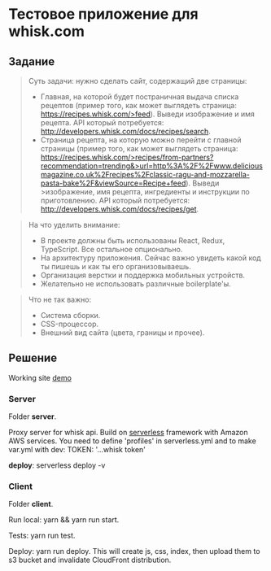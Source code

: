 # Тестовое приложение для whisk.com

## Задание
> Суть задачи: нужно сделать сайт, содержащий две страницы:
> - Главная, на которой будет постраничная выдача списка рецептов (пример того, как может выглядеть страница: https://recipes.whisk.com/>feed). Выведи изображение и имя рецепта. API который потребуется: http://developers.whisk.com/docs/recipes/search.
>- Страница рецепта, на которую можно перейти с главной страницы (пример того, как может выглядеть страница: https://recipes.whisk.com/>recipes/from-partners?recommendation=trending&>url=http%3A%2F%2Fwww.deliciousmagazine.co.uk%2Frecipes%2Fclassic-ragu-and-mozzarella-pasta-bake%2F&viewSource=Recipe+feed). Выведи >изображение, имя рецепта, ингредиенты и инструкции по приготовлению. API который потребуется: http://developers.whisk.com/docs/recipes/get.

> На что уделить внимание:
> - В проекте должны быть использованы React, Redux, TypeScript. Все остальное опционально.
> - На архитектуру приложения. Сейчас важно увидеть какой код ты пишешь и как ты его организовываешь.
> - Организация верстки и поддержка мобильных устройств.
> - Желательно не использовать различные boilerplate'ы.

> Что не так важно:
> - Система сборки.
> - CSS-процессор.
> - Внешний вид сайта (цвета, границы и прочее).

## Решение

Working site [demo](https://d2pij3t8t5d93.cloudfront.net)

### Server 
Folder **server**.

Proxy server for whisk api. Build on [serverless](https://serverless.com/) framework with Amazon AWS services.
You need to define 'profiles' in serverless.yml and to make var.yml with dev: TOKEN: '...whisk token'

**deploy**: serverless deploy -v

### Client
Folder **client**.

Run local: yarn && yarn run start.

Tests: yarn run test.

Deploy: yarn run deploy. This will create js, css, index, then upload them to s3 bucket and invalidate CloudFront distribution.